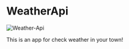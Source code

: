 # WeatherApi
![Weather-Api](https://user-images.githubusercontent.com/47673417/67808112-b762e800-fa9e-11e9-8fea-7e27e4437422.jpg)

<p>This is an app for check weather in your town!</p>
